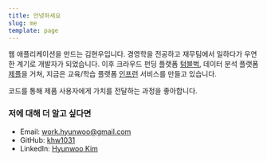 ```yaml
---
title: 안녕하세요
slug: me
template: page
---
```


웹 애플리케이션을 만드는 김현우입니다. 경영학을 전공하고 재무팀에서 일하다가 우연한 계기로 개발자가 되었습니다. 
이후 크라우드 펀딩 플랫폼 [텀블벅](https://www.tumblbug.com), 데이터 분석 플랫폼 [제플](https://www.zepl.com)을 거쳐, 
지금은 교육/학습 플랫폼 [인프런](https://www.inflearn.com) 서비스를 만들고 있습니다.  

코드를 통해 제품 사용자에게 가치를 전달하는 과정을 좋아합니다.  

### 저에 대해 더 알고 싶다면

- Email: [work.hyunwoo@gmail.com](mailto:work.hyunwoo@gmail.com)
- GitHub: [khw1031](https://github.com/khw1031)
- LinkedIn: [Hyunwoo Kim](https://www.linkedin.com/in/hyunwoo-kim-779724119/)


